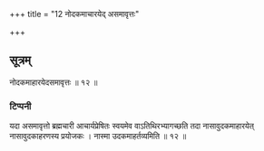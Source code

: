 +++
title = "12 नोदकमाचारयेद् असमावृत्तः"

+++
## सूत्रम्
नोदकमाहारयेदसमावृत्तः ॥ १२ ॥  
### टिप्पनी
यदा असमावृत्तो ब्रह्मचारी आचार्यप्रेषितः स्वयमेव वाऽतिथिरभ्यागच्छति तदा नासावुदकमाहारयेत् नासावुदकाहरणस्य प्रयोजकः । नास्मा उदकमाहर्तव्यमिति ॥ १२ ॥  
